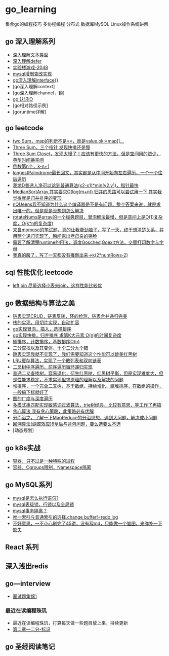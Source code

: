 # go_learning
集合go的编程技巧 多协程编程 分布式 数据库MySQL Linux操作系统讲解

## go 深入理解系列

* [深入理解文本类型](./go_coding/go_text.md)
* [深入理解defer](./go_coding/go_defer.md)
* [实验楼游戏-2048](./go_project/g2048.go)
* [mysql增删查改实现](./go_project_mysql/mysql_test.go)
* [go深入理解interface{}](./go_coding/interface_test/go_interface.md)
* [go深入理解context]
* [go深入理解channel，锁]
* [go 认识IO](./go_lib/goio_test.go)
* [go相对路径示例]
* [goruntime详解]

## go leetcode

* [two Sum，map的判断不是==，而是value,ok:=map[]...](./go_leetcode/two_sum.go)
* [Three Sum，三个指针 发现快排还是慢](./go_leetcode/three_Sum.go)
* [Three Sum Closet，发现太慢了！应该有更快的方法，但是空间用的贼少，典型时间换空间](./go_leetcode/threeSumCloset.go)
* [倒数第n个，k-n+1](./go_leetcode/theNththeend.go)
* [longestPalindrome最长回文，其实都是从中间开始向左右遍历，一个一个往后遍历](./go_leetcode/longestProline.go)
* [我地D普通人净可以谂到普通算法(x2-x1)*min(y2,y1)，指针最快](./go_leetcode/container_water.go)
* [MedianSortArray,其实要求O(log(m+n))  归并的思路可以尝试用一下 其实我觉得就是归并排序的变形](./go_leetcode/middienSortArray.go)
* [nQUeens我不知道为什么这个编译器是不是有问题，整个答案来说，就是求出唯一的，但是就是没想到怎么解决](./go_leetcode/nQueens.go)
* [rotateNums是array的一个经典题目，冒泡解法最慢，但是空间上是O(1)复杂度，O(k*n的复杂度)](./go_leetcode/roateArray.go)
* [来自momoso的笔试题，真的让我费劲脑子，写了一天，终于想清楚关系，并用两个递归实现了，瞬间露出老母亲的笑脸](./go_leetcode/flattentoNested.go)
* [需要了解清楚runtime的用法，调度Gosched,Goexit方法，交替打印数字与字母](./go_leetcode/chanSolve_test.go)
* [我真的服了，写了一天都没有推倒出来->k(2*numRows-2)](./go_leetcode/zigzag.go)

## sql 性能优化 leetcode

* [leftjoin 尽量选择小表来join，这样性能比较优](./MySQL/left_join.sql)

## go 数据结构与算法之美

* [链表实现CRUD，链表反转，环的检测，链表合并递归完美](./go_alorigthm/listgo/golist_test.go)
* [栈的实现，用切片实现，自动扩容](./go_alorigthm/stackgo/stackgo_test.go)
* [go实现冒泡，插入，选择排序](./go_alorigthm/sortgo/sortgo_test.go)
* [go实现快排，归并排序 求第K大元素 O(n)的时间复杂度](./go_alorigthm/quickMergeSort/quickMergeSort_test.go)
* [桶排序，计数排序，基数排序O(n)](./go_alorigthm/bucketSort/bucketgo_test.go)
* [二分查找以及其变体，十个二分九个错](./go_alorigthm/binarySearch/binarySearch_test.go)
* [跳表实现我就不实现了，我们需要知道这个性能可以媲美红黑树](https://github.com/wangzheng0822/algo/blob/master/go/17_skiplist/skiplist.go)
* [LRU缓存算法，实现了一个散列表和双向链表](./go_alorigthm/hashTable/hashTable_test.go)
* [二叉树中序遍历，前序遍历循环递归实现](./go_alorigthm/binaryTree/binaryTree_test.go)
* [普通二叉查找树，容易退化，衍生红黑树，红黑树平衡，但是实现难度大，但是性能求稳定，不求实现但求原理的理解以及解决的问题](./go_alorigthm/binaryTreeSearch/binaryTreeSearch_test.go)
* [堆排序，一个完全二叉树，基于数组，持续堆化，建堆排序，在数组的操作，一般搞下标就好了](./go_alorigthm/heapSort/heapSort_test.go)
* [图的广度与深度遍历](./go_alorigthm/graphgo/graph_test.go)
* [多模式串匹配实现敏感词过滤算法，trie树经典，比较有意思，等工作了再搞](./go_alorigthm/morePattern/morePattern_test.go)
* [贪心算法 我有贪心策略，此策略必有优解](./go_alorigthm/greedyAlgo/greedy_test.go)
* [分而治之，了解一下MapReduce的分治思想，遇到大问题，解决成小问题](./)
* [回溯算法(蝴蝶效应)8皇后与背包问题，要么选要么不选](./go_alorigthm/backDynamic/eightQueens_test.go)
* [动态规划]

## go k8s实战

* [容器，只不过是一种特殊的进程](./kubernetes/processasBegin.md)
* [容器，Cgroups限制，Namespace隔离](./kubernetes/depatchLimit.md)

## go MySQL系列

* [mysql是怎么执行语句?](./MySQL/go_connect_transcation.md)
* [mysql表级锁，行锁以及全局锁](./MySQL/lock.md)
* [mysql事务隔离？](./MySQL/transaction.md)
* [唯一索引与普通索引的选择,change buffer!=redo log](./MySQL/chooseIndex.md)
* [不好意思，一不小心刷完了45讲，没有写md，只能做一个脑图，来弥补一下缺失](./MySQL/knowledge.md)

## React 系列

## 深入浅出redis

## go—interview

* [面试题集锦1](./go_interview/bac.go)

### 最近在读编程珠玑

* 最近在读编程珠玑，打算每天做一些题目放上来，持续更新
* [第二章—二分-标识](./go_programpearls/ch1/ex1_test.go)

## go 圣经阅读笔记

